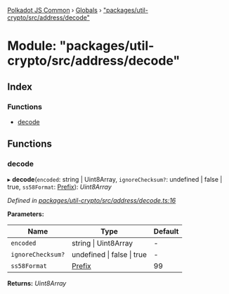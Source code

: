 [Polkadot JS Common](../README.md) › [Globals](../globals.md) › ["packages/util-crypto/src/address/decode"](_packages_util_crypto_src_address_decode_.md)

# Module: "packages/util-crypto/src/address/decode"

## Index

### Functions

* [decode](_packages_util_crypto_src_address_decode_.md#decode)

## Functions

###  decode

▸ **decode**(`encoded`: string | Uint8Array, `ignoreChecksum?`: undefined | false | true, `ss58Format`: [Prefix](_packages_util_crypto_src_address_types_.md#prefix)): *Uint8Array*

*Defined in [packages/util-crypto/src/address/decode.ts:16](https://github.com/polkadot-js/common/blob/64510af8/packages/util-crypto/src/address/decode.ts#L16)*

**Parameters:**

Name | Type | Default |
------ | ------ | ------ |
`encoded` | string &#124; Uint8Array | - |
`ignoreChecksum?` | undefined &#124; false &#124; true | - |
`ss58Format` | [Prefix](_packages_util_crypto_src_address_types_.md#prefix) | 99 |

**Returns:** *Uint8Array*
